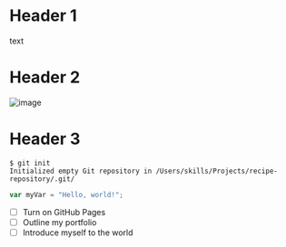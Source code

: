 # Header 1
text
# Header 2
![image](https://github.com/root0815/skills-communicate-using-markdown/assets/174594053/c9e23cab-f67d-40e6-826a-4c29ff9f5f04)

# Header 3
```
$ git init
Initialized empty Git repository in /Users/skills/Projects/recipe-repository/.git/
```
``` javascript
var myVar = "Hello, world!";
```
- [ ] Turn on GitHub Pages
- [ ] Outline my portfolio
- [ ] Introduce myself to the world
